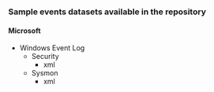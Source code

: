### Sample events datasets available in the repository

#### Microsoft
* Windows Event Log
    * Security
        * xml
    * Sysmon 
        * xml    


